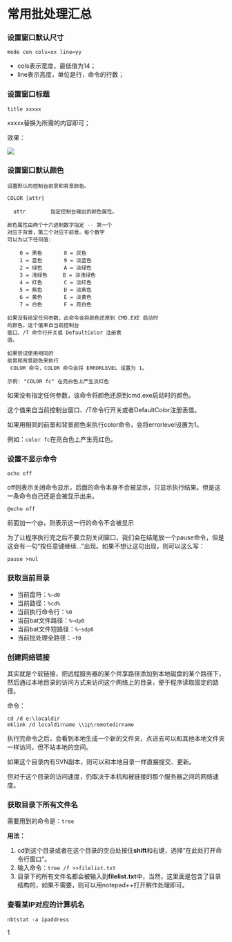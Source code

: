 # 常用批处理汇总

### 设置窗口默认尺寸

``mode con cols=xx line=yy``

* cols表示宽度，最低值为14；
* line表示高度，单位是行，命令的行数；

### 设置窗口标题

``title xxxxx``

xxxxx替换为所需的内容即可；

效果：

![](assets/015/20171029-b6d3cc41.png)

### 设置窗口默认颜色
````
设置默认的控制台前景和背景颜色。

COLOR [attr]

  attr        指定控制台输出的颜色属性。

颜色属性由两个十六进制数字指定 -- 第一个
对应于背景，第二个对应于前景。每个数字
可以为以下任何值:

    0 = 黑色       8 = 灰色
    1 = 蓝色       9 = 淡蓝色
    2 = 绿色       A = 淡绿色
    3 = 浅绿色     B = 淡浅绿色
    4 = 红色       C = 淡红色
    5 = 紫色       D = 淡紫色
    6 = 黄色       E = 淡黄色
    7 = 白色       F = 亮白色

如果没有给定任何参数，此命令会将颜色还原到 CMD.EXE 启动时
的颜色。这个值来自当前控制台
窗口、/T 命令行开关或 DefaultColor 注册表
值。

如果尝试使用相同的
前景和背景颜色来执行
 COLOR 命令，COLOR 命令会将 ERRORLEVEL 设置为 1。

示例: "COLOR fc" 在亮白色上产生淡红色
````

如果没有指定任何参数，该命令将颜色还原到cmd.exe启动时的颜色。

这个值来自当前控制台窗口、/T命令行开关或者DefaultColor注册表值。

如果用相同的前景和背景颜色来执行color命令，会将errorlevel设置为1。

例如：``color fc``在亮白色上产生亮红色。

### 设置不显示命令
``echo off``

off则表示关闭命令显示，后面的命令本身不会被显示，只显示执行结果。但是这一条命令自己还是会被显示出来。

``@echo off``

前面加一个@，则表示这一行的命令不会被显示

为了让程序执行完之后不要立刻关闭窗口，我们会在结尾放一个pause命令，但是这会有一句“按任意键继续…”出现。如果不想让这句出现，则可以这么写：

``pause >nul``

### 获取当前目录

* 当前盘符：``%~d0``
* 当前路径：``%cd%``
* 当前执行命令行：``%0``
* 当前bat文件路径：``%~dp0``
* 当前bat文件短路径：``%~sdp0``
* 当前批处理全路径：``~f0``

### 创建网络链接

其实就是个软链接，把远程服务器的某个共享路径添加到本地磁盘的某个路径下，然后通过本地目录的访问方式来访问这个网络上的目录，便于程序读取固定的路径。

命令：

````
cd /d e:\localdir
mklink /d localdirname \\ip\remotedirname
````

执行完命令之后，会看到本地生成一个新的文件夹，点进去可以和其他本地文件夹一样访问，但不站本地的空间。

如果这个目录内有SVN副本，则可以和本地目录一样直接提交、更新。

但对于这个目录的访问速度，仍取决于本机和被链接的那个服务器之间的网络速度。

### 获取目录下所有文件名

需要用到的命令是：``tree``

**用法：**

1. cd到这个目录或者在这个目录的空白处按住**shift**和右键，选择“在此处打开命令行窗口”。
2. 输入命令：``tree /f >>filelist.txt``
3. 目录下的所有文件名都会被输入到**filelist.txt**中，当然，这里面是包含了目录结构的，如果不需要，则可以用notepad++打开稍作处理即可。

### 查看某IP对应的计算机名
``nbtstat -a ipaddress``


1
